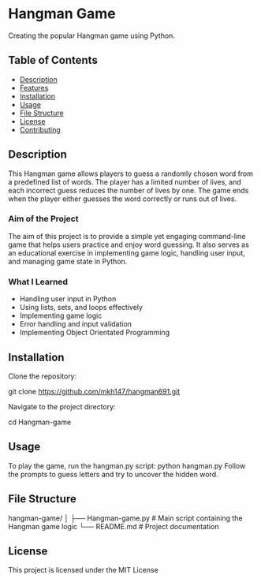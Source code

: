 # Hangman Game

Creating the popular Hangman game using Python.

## Table of Contents
- [Description](#description)
- [Features](#features)
- [Installation](#installation)
- [Usage](#usage)
- [File Structure](#file-structure)
- [License](#license)
- [Contributing](#contributing)


## Description

This Hangman game allows players to guess a randomly chosen word from a predefined list of words. The player has a limited number of lives, and each incorrect guess reduces the number of lives by one. The game ends when the player either guesses the word correctly or runs out of lives.

### Aim of the Project
The aim of this project is to provide a simple yet engaging command-line game that helps users practice and enjoy word guessing. It also serves as an educational exercise in implementing game logic, handling user input, and managing game state in Python.

### What I Learned
- Handling user input in Python
- Using lists, sets, and loops effectively
- Implementing game logic
- Error handling and input validation
- Implementing Object Orientated Programming

## Installation

Clone the repository:

git clone https://github.com/mkh147/hangman691.git

Navigate to the project directory:

cd Hangman-game

## Usage

To play the game, run the hangman.py script: python hangman.py
Follow the prompts to guess letters and try to uncover the hidden word.

## File Structure

hangman-game/
│
├── Hangman-game.py     # Main script containing the Hangman game logic
└── README.md           # Project documentation

## License

This project is licensed under the MIT License